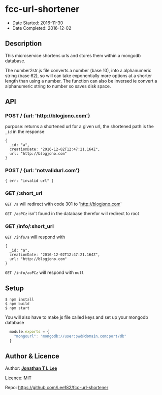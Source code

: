 # fcc-url-shortener
  * Date Started: 2016-11-30
  * Date Completed: 2016-12-02
## Description
This microservice shortens urls and stores them within a mongodb database.

The number2str.js file converts a number (base 10), into a alphanumeric string (base 62), so will can take exponentially more options at a shorter length than using a number. The function can also be inversed ie convert a alphanumeric string to number so saves disk space.

## API
### POST / {url: 'http://blogjono.com'}
purpose: returns a shortened url for a given url, the shortened path is the `_id` in the response
```
{
  _id: "a",
  creationDate: "2016-12-02T12:47:21.164Z",
  url: "http://blogjono.com"
}
```
### POST / {url: 'notvalidurl.com'}
```
{ err: "invalid url" }
```

### GET /:short_url
`GET /a` will redirect with code 301 to 'http://blogjono.com'

`GET /aoPCz` isn't found in the database therefor will redirect to root

### GET /info/:short_url
`GET /info/a` will respond with
```
{
  _id: "a",
  creationDate: "2016-12-02T12:47:21.164Z",
  url: "http://blogjono.com"
}
```
`GET /info/aoPCz` will respond with `null`

## Setup
```
$ npm install
$ npm build
$ npm start
```
You will also have to make js file called keys and set up your mongodb database
```javascript
  module.exports = {
    "mongourl": "mongodb://user:pwd@domain.com:port/db"
  }
```
## Author & Licence
Author: **[Jonathan T L Lee](https://github.com/Lee182)**

Licence: MIT

Repo: https://github.com/Lee182/fcc-url-shortener
